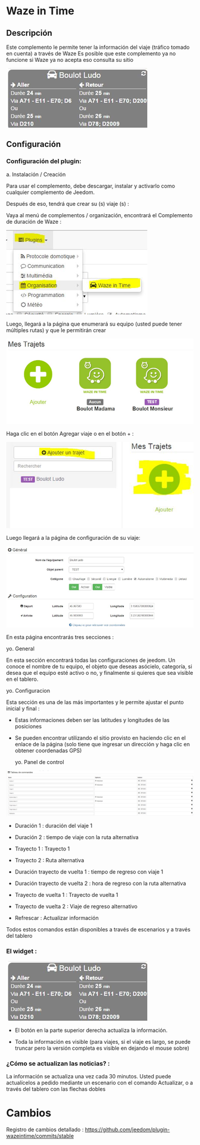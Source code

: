 Waze in Time 
============

Descripción 
-----------

Este complemento le permite tener la información del viaje (tráfico tomado en cuenta) a través de
Waze Es posible que este complemento ya no funcione si Waze ya no acepta eso
consulta su sitio

![wazeintime screenshot1](../images/wazeintime_screenshot1.jpg)

Configuración 
-------------

### Configuración del plugin: 

a. Instalación / Creación

Para usar el complemento, debe descargar, instalar y
activarlo como cualquier complemento de Jeedom.

Después de eso, tendrá que crear su (s) viaje (s) :

Vaya al menú de complementos / organización, encontrará el
Complemento de duración de Waze :

![configuration1](../images/configuration1.jpg)

Luego, llegará a la página que enumerará su equipo (usted
puede tener múltiples rutas) y que le permitirán crear

![wazeintime screenshot2](../images/wazeintime_screenshot2.jpg)

Haga clic en el botón Agregar viaje o en el botón + :

![config2](../images/config2.jpg)

Luego llegará a la página de configuración de su viaje:

![wazeintime screenshot3](../images/wazeintime_screenshot3.jpg)

En esta página encontrarás tres secciones :

yo. General

En esta sección encontrará todas las configuraciones de jeedom. Un
conoce el nombre de tu equipo, el objeto que deseas
asócielo, categoría, si desea que el equipo esté activo o
no, y finalmente si quieres que sea visible en el tablero.

yo. Configuracion

Esta sección es una de las más importantes y le permite ajustar el
punto inicial y final :

-   Estas informaciones deben ser las latitudes y longitudes de las posiciones

-   Se pueden encontrar utilizando el sitio provisto en
    haciendo clic en el enlace de la página (solo tiene que ingresar un
    dirección y haga clic en obtener coordenadas GPS)

    yo. Panel de control

![config3](../images/config3.jpg)

-   Duración 1 : duración del viaje 1

-   Duración 2 : tiempo de viaje con la ruta alternativa

-   Trayecto 1 : Trayecto 1

-   Trayecto 2 : Ruta alternativa

-   Duración trayecto de vuelta 1 : tiempo de regreso con viaje 1

-   Duración trayecto de vuelta 2 : hora de regreso con la ruta alternativa

-   Trayecto de vuelta 1 : Trayecto de vuelta 1

-   Trayecto de vuelta 2 : Viaje de regreso alternativo

-   Refrescar : Actualizar información

Todos estos comandos están disponibles a través de escenarios y a través del tablero

### El widget : 

![wazeintime screenshot1](../images/wazeintime_screenshot1.jpg)

-   El botón en la parte superior derecha actualiza la información.

-   Toda la información es visible (para viajes, si el viaje es
    largo, se puede truncar pero la versión completa es visible en
    dejando el mouse sobre)

### ¿Cómo se actualizan las noticias? : 

La información se actualiza una vez cada 30 minutos. Usted puede
actualícelos a pedido mediante un escenario con el comando Actualizar, o
a través del tablero con las flechas dobles

Cambios 
=========

Registro de cambios detallado :
<https://github.com/jeedom/plugin-wazeintime/commits/stable>
